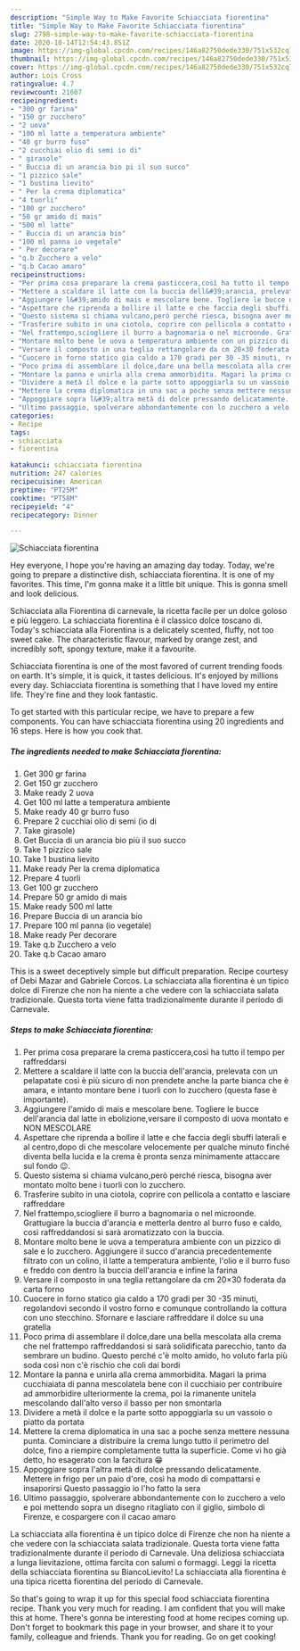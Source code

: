 ```yaml
---
description: "Simple Way to Make Favorite Schiacciata fiorentina"
title: "Simple Way to Make Favorite Schiacciata fiorentina"
slug: 2798-simple-way-to-make-favorite-schiacciata-fiorentina
date: 2020-10-14T12:54:43.851Z
image: https://img-global.cpcdn.com/recipes/146a82750dede330/751x532cq70/schiacciata-fiorentina-recipe-main-photo.jpg
thumbnail: https://img-global.cpcdn.com/recipes/146a82750dede330/751x532cq70/schiacciata-fiorentina-recipe-main-photo.jpg
cover: https://img-global.cpcdn.com/recipes/146a82750dede330/751x532cq70/schiacciata-fiorentina-recipe-main-photo.jpg
author: Lois Cross
ratingvalue: 4.7
reviewcount: 21607
recipeingredient:
- "300 gr farina"
- "150 gr zucchero"
- "2 uova"
- "100 ml latte a temperatura ambiente"
- "40 gr burro fuso"
- "2 cucchiai olio di semi io di"
- " girasole"
- " Buccia di un arancia bio pi il suo succo"
- "1 pizzico sale"
- "1 bustina lievito"
- " Per la crema diplomatica"
- "4 tuorli"
- "100 gr zucchero"
- "50 gr amido di mais"
- "500 ml latte"
- " Buccia di un arancia bio"
- "100 ml panna io vegetale"
- " Per decorare"
- "q.b Zucchero a velo"
- "q.b Cacao amaro"
recipeinstructions:
- "Per prima cosa preparare la crema pasticcera,così ha tutto il tempo per raffreddarsi"
- "Mettere a scaldare il latte con la buccia dell&#39;arancia, prelevata con un pelapatate così è più sicuro di non prendete anche la parte bianca che è amara, e intanto montare bene i tuorli con lo zucchero (questa fase è importante)."
- "Aggiungere l&#39;amido di mais e mescolare bene. Togliere le bucce dell&#39;arancia dal latte in ebolizione,versare il composto di uova montato e NON MESCOLARE"
- "Aspettare che riprenda a bollire il latte e che faccia degli sbuffi laterali e al centro,dopo di che mescolare velocemente per qualche minuto finché diventa bella lucida e la crema è pronta senza minimamente attaccare sul fondo 😉."
- "Questo sistema si chiama vulcano,però perché riesca, bisogna aver montato molto bene i tuorli con lo zucchero."
- "Trasferire subito in una ciotola, coprire con pellicola a contatto e lasciare raffreddare"
- "Nel frattempo,sciogliere il burro a bagnomaria o nel microonde. Grattugiare la buccia d&#39;arancia e metterla dentro al burro fuso e caldo, così raffreddandosi si sarà aromatizzato con la buccia."
- "Montare molto bene le uova a temperatura ambiente con un pizzico di sale e lo zucchero. Aggiungere il succo d&#39;arancia precedentemente filtrato con un colino, il latte a temperatura ambiente, l&#39;olio e il burro fuso e freddo con dentro la buccia dell&#39;arancia e infine la farina"
- "Versare il composto in una teglia rettangolare da cm 20×30 foderata da carta forno"
- "Cuocere in forno statico gia caldo a 170 gradi per 30 -35 minuti, regolandovi secondo il vostro forno e comunque controllando la cottura con uno stecchino. Sfornare e lasciare raffreddare il dolce su una gratella"
- "Poco prima di assemblare il dolce,dare una bella mescolata alla crema che nel frattempo raffreddandosi si sarà solidificata parecchio, tanto da sembrare un budino. Questo perché c&#39;è molto amido, ho voluto farla più soda così non c&#39;è rischio che coli dai bordi"
- "Montare la panna e unirla alla crema ammorbidita. Magari la prima cucchiaiata di panna mescolatela bene con il cucchiaio per contribuire ad ammorbidire ulteriormente la crema, poi la rimanente unitela mescolando dall&#39;alto verso il basso per non smontarla"
- "Dividere a metà il dolce e la parte sotto appoggiarla su un vassoio o piatto da portata"
- "Mettere la crema diplomatica in una sac a poche senza mettere nessuna punta. Cominciare a distribuire la crema lungo tutto il perimetro del dolce, fino a riempire completamente tutta la superficie. Come vi ho già detto, ho esagerato con la farcitura 😁"
- "Appoggiare sopra l&#39;altra metà di dolce pressando delicatamente. Mettere in frigo per un paio d&#39;ore, così ha modo di compattarsi e insaporirsi Questo passaggio io l&#39;ho fatto la sera"
- "Ultimo passaggio, spolverare abbondantemente con lo zucchero a velo e poi mettendo sopra un disegno ritagliato con il giglio, simbolo di Firenze, e cospargere con il cacao amaro"
categories:
- Recipe
tags:
- schiacciata
- fiorentina

katakunci: schiacciata fiorentina 
nutrition: 247 calories
recipecuisine: American
preptime: "PT25M"
cooktime: "PT58M"
recipeyield: "4"
recipecategory: Dinner

---
```



![Schiacciata fiorentina](https://img-global.cpcdn.com/recipes/146a82750dede330/751x532cq70/schiacciata-fiorentina-recipe-main-photo.jpg)

Hey everyone, I hope you're having an amazing day today. Today, we're going to prepare a distinctive dish, schiacciata fiorentina. It is one of my favorites. This time, I'm gonna make it a little bit unique. This is gonna smell and look delicious.

Schiacciata alla Fiorentina di carnevale, la ricetta facile per un dolce goloso e più leggero. La schiacciata fiorentina è il classico dolce toscano di. Today&#39;s schiacciata alla Fiorentina is a delicately scented, fluffy, not too sweet cake. The characteristic flavour, marked by orange zest, and incredibly soft, spongy texture, make it a favourite.

Schiacciata fiorentina is one of the most favored of current trending foods on earth. It's simple, it is quick, it tastes delicious. It's enjoyed by millions every day. Schiacciata fiorentina is something that I have loved my entire life. They're fine and they look fantastic.


To get started with this particular recipe, we have to prepare a few components. You can have schiacciata fiorentina using 20 ingredients and 16 steps. Here is how you cook that.

<!--inarticleads1-->

##### The ingredients needed to make Schiacciata fiorentina:

1. Get 300 gr farina
1. Get 150 gr zucchero
1. Make ready 2 uova
1. Get 100 ml latte a temperatura ambiente
1. Make ready 40 gr burro fuso
1. Prepare 2 cucchiai olio di semi (io di
1. Take  girasole)
1. Get  Buccia di un arancia bio più il suo succo
1. Take 1 pizzico sale
1. Take 1 bustina lievito
1. Make ready  Per la crema diplomatica
1. Prepare 4 tuorli
1. Get 100 gr zucchero
1. Prepare 50 gr amido di mais
1. Make ready 500 ml latte
1. Prepare  Buccia di un arancia bio
1. Prepare 100 ml panna (io vegetale)
1. Make ready  Per decorare
1. Take q.b Zucchero a velo
1. Take q.b Cacao amaro


This is a sweet deceptively simple but difficult preparation. Recipe courtesy of Debi Mazar and Gabriele Corcos. La schiacciata alla fiorentina è un tipico dolce di Firenze che non ha niente a che vedere con la schiacciata salata tradizionale. Questa torta viene fatta tradizionalmente durante il periodo di Carnevale. 

<!--inarticleads2-->

##### Steps to make Schiacciata fiorentina:

1. Per prima cosa preparare la crema pasticcera,così ha tutto il tempo per raffreddarsi
1. Mettere a scaldare il latte con la buccia dell&#39;arancia, prelevata con un pelapatate così è più sicuro di non prendete anche la parte bianca che è amara, e intanto montare bene i tuorli con lo zucchero (questa fase è importante).
1. Aggiungere l&#39;amido di mais e mescolare bene. Togliere le bucce dell&#39;arancia dal latte in ebolizione,versare il composto di uova montato e NON MESCOLARE
1. Aspettare che riprenda a bollire il latte e che faccia degli sbuffi laterali e al centro,dopo di che mescolare velocemente per qualche minuto finché diventa bella lucida e la crema è pronta senza minimamente attaccare sul fondo 😉.
1. Questo sistema si chiama vulcano,però perché riesca, bisogna aver montato molto bene i tuorli con lo zucchero.
1. Trasferire subito in una ciotola, coprire con pellicola a contatto e lasciare raffreddare
1. Nel frattempo,sciogliere il burro a bagnomaria o nel microonde. Grattugiare la buccia d&#39;arancia e metterla dentro al burro fuso e caldo, così raffreddandosi si sarà aromatizzato con la buccia.
1. Montare molto bene le uova a temperatura ambiente con un pizzico di sale e lo zucchero. Aggiungere il succo d&#39;arancia precedentemente filtrato con un colino, il latte a temperatura ambiente, l&#39;olio e il burro fuso e freddo con dentro la buccia dell&#39;arancia e infine la farina
1. Versare il composto in una teglia rettangolare da cm 20×30 foderata da carta forno
1. Cuocere in forno statico gia caldo a 170 gradi per 30 -35 minuti, regolandovi secondo il vostro forno e comunque controllando la cottura con uno stecchino. Sfornare e lasciare raffreddare il dolce su una gratella
1. Poco prima di assemblare il dolce,dare una bella mescolata alla crema che nel frattempo raffreddandosi si sarà solidificata parecchio, tanto da sembrare un budino. Questo perché c&#39;è molto amido, ho voluto farla più soda così non c&#39;è rischio che coli dai bordi
1. Montare la panna e unirla alla crema ammorbidita. Magari la prima cucchiaiata di panna mescolatela bene con il cucchiaio per contribuire ad ammorbidire ulteriormente la crema, poi la rimanente unitela mescolando dall&#39;alto verso il basso per non smontarla
1. Dividere a metà il dolce e la parte sotto appoggiarla su un vassoio o piatto da portata
1. Mettere la crema diplomatica in una sac a poche senza mettere nessuna punta. Cominciare a distribuire la crema lungo tutto il perimetro del dolce, fino a riempire completamente tutta la superficie. Come vi ho già detto, ho esagerato con la farcitura 😁
1. Appoggiare sopra l&#39;altra metà di dolce pressando delicatamente. Mettere in frigo per un paio d&#39;ore, così ha modo di compattarsi e insaporirsi Questo passaggio io l&#39;ho fatto la sera
1. Ultimo passaggio, spolverare abbondantemente con lo zucchero a velo e poi mettendo sopra un disegno ritagliato con il giglio, simbolo di Firenze, e cospargere con il cacao amaro


La schiacciata alla fiorentina è un tipico dolce di Firenze che non ha niente a che vedere con la schiacciata salata tradizionale. Questa torta viene fatta tradizionalmente durante il periodo di Carnevale. Una deliziosa schiacciata a lunga lievitazione, ottima farcita con salumi o formaggi. Leggi la ricetta della schiacciata fiorentina su BiancoLievito! La schiacciata alla fiorentina è una tipica ricetta fiorentina del periodo di Carnevale. 

So that's going to wrap it up for this special food schiacciata fiorentina recipe. Thank you very much for reading. I am confident that you will make this at home. There's gonna be interesting food at home recipes coming up. Don't forget to bookmark this page in your browser, and share it to your family, colleague and friends. Thank you for reading. Go on get cooking!
